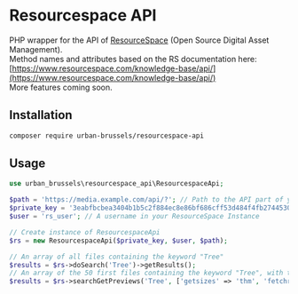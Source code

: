 # Resourcespace API
PHP wrapper for the API of [ResourceSpace](https://www.resourcespace.com/) (Open Source Digital Asset Management).    
Method names and attributes based on the RS documentation here: [https://www.resourcespace.com/knowledge-base/api/](https://www.resourcespace.com/knowledge-base/api/)    
More features coming soon.

## Installation

```sh
composer require urban-brussels/resourcespace-api
```

## Usage

```php 
use urban_brussels\resourcespace_api\ResourcespaceApi;

$path = 'https://media.example.com/api/?'; // Path to the API part of your ResourceSpace instance
$private_key = '3eabfbcbea3404b1b5c2f884ec8e86bf686cff53d484f4fb2744530721ff65dzerrs'; // Available at https://media.example.com/pages/api_test.php
$user = 'rs_user'; // A username in your ResourceSpace Instance

// Create instance of ResourcespaceApi
$rs = new ResourcespaceApi($private_key, $user, $path);

// An array of all files containing the keyword "Tree"
$results = $rs->doSearch('Tree')->getResults();
// An array of the 50 first files containing the keyword "Tree", with thumbnail links, sorted by descending resource id
$results = $rs->searchGetPreviews('Tree', ['getsizes' => 'thm', 'fetchrows' => 50, 'order_by' => 'resourceid', 'sort' => 'desc'])->getResults(); 

```
